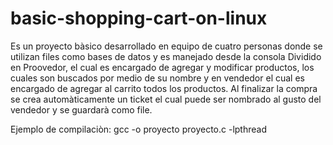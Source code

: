 # basic-shopping-cart-on-linux

Es un proyecto bàsico desarrollado en equipo de cuatro personas donde se utilizan files como bases de datos y es manejado desde la consola
Dividido en Proovedor, el cual es encargado de agregar y modificar productos, los cuales son buscados por medio de su nombre y en vendedor el cual es encargado de agregar al carrito todos los productos. Al finalizar la compra se crea automàticamente un ticket el cual puede ser nombrado al gusto del vendedor y se guardarà como file.

Ejemplo de compilaciòn: gcc -o proyecto proyecto.c -lpthread
